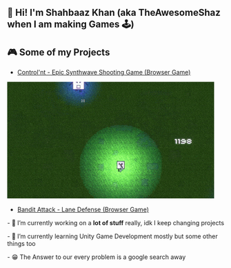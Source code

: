 ##  👋 Hi! I'm Shahbaaz Khan (aka TheAwesomeShaz when I am making Games 🕹)

<!--
**ShahbaazKhan-TheAwesomeShaz/ShahbaazKhan-TheAwesomeShaz** is a ✨ _special_ ✨ repository because its `README.md` (this file) appears on your GitHub profile.

-->

## 🎮 Some of my Projects
- [Control'nt - Epic Synthwave Shooting Game (Browser Game)](https://theawesomeshaz.itch.io/control-nt)
<p align="left"><img src="https://github.com/ShahbaazKhan-TheAwesomeShaz/ShahbaazKhan-TheAwesomeShaz/blob/master/Control'nt%20GIF.gif" alt="cool GIF"></p>


- [Bandit Attack - Lane Defense (Browser Game)](https://theawesomeshaz.itch.io/bandit-attack)



<p>
  - 🔭 I’m currently working on a <b>lot of stuff</b> really, idk I keep changing projects </p>
- 🌱 I’m currently learning Unity Game Development mostly but some other things too  </p>
- 😁 The Answer to our every problem is a google search away  </p>


